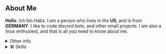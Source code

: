 
## About Me
**Hello**. Ich bin Habs. I am a person who lives in the **US**, and is from **GERMANY**. I like to code discord bots, and other small projects. I am also a linux enthusiest, and that is all you need to know about me.

<details>
<summary>Other info</summary>
<br>
👩‍💻 I'm currently working on Microdex, and some other projects.

🧠 I'm currently learning basic school stuff and how to be a better chess player!

📫 How to reach me: Discord. Discord is Habs Goose#1558
</details>

<details>
<summary>🛠 Skills</summary>
Python, HTML CSS JAVASCRIPT, and a little bit of everything else!
</details>
